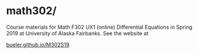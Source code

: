 math302/
========

Course materials for Math F302 UX1 (online) Differential Equations in Spring 2019 at University of Alaska Fairbanks.  See the website at

[bueler.github.io/M302S19](https://bueler.github.io/M302S19/)
